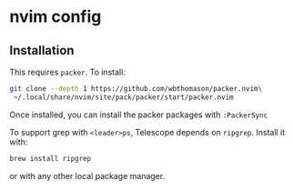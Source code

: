 # nvim config

## Installation

This requires `packer`. To install:
```bash
git clone --depth 1 https://github.com/wbthomason/packer.nvim\
 ~/.local/share/nvim/site/pack/packer/start/packer.nvim
```
Once installed, you can install the packer packages with `:PackerSync`

To support grep with `<leader>ps`, Telescope depends on `ripgrep`. Install it with:
```bash
brew install ripgrep
```
or with any other local package manager.
